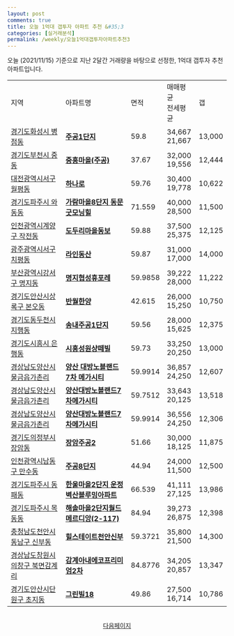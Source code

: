 ```yaml
---
layout: post
comments: true
title: 오늘 1억대 갭투자 아파트 추천 &#35;3
categories: [실거래분석]
permalink: /weekly/오늘1억대갭투자아파트추천3
---
```


오늘 (2021/11/15) 기준으로 지난 2달간 거래량을 바탕으로 선정한,
1억대 갭투자 추천 아파트입니다.

<table class="sortable">
  <tr>
    <td>지역</td>
    <td>아파트명</td>
    <td>면적</td>
    <td>매매평균<br>전세평균</td>
    <td>갭</td>
  </tr>

  <tr class="item">
    <td><a href="/apt/경기도화성시병점동">경기도화성시 병점동</a></td>
    <td style="font-weight: bold;"><a href="/apt/경기도화성시병점동주공1단지">주공1단지</a></td>
    <td>59.8</td>
    <td>34,667<br>21,667</td>
    <td>13,000</td>
  </tr>

  <tr class="item">
    <td><a href="/apt/경기도부천시중동">경기도부천시 중동</a></td>
    <td style="font-weight: bold;"><a href="/apt/경기도부천시중동중흥마을(주공)">중흥마을(주공)</a></td>
    <td>37.67</td>
    <td>32,000<br>19,556</td>
    <td>12,444</td>
  </tr>

  <tr class="item">
    <td><a href="/apt/대전광역시서구월평동">대전광역시서구 월평동</a></td>
    <td style="font-weight: bold;"><a href="/apt/대전광역시서구월평동하나로">하나로</a></td>
    <td>59.76</td>
    <td>30,400<br>19,778</td>
    <td>10,622</td>
  </tr>

  <tr class="item">
    <td><a href="/apt/경기도파주시와동동">경기도파주시 와동동</a></td>
    <td style="font-weight: bold;"><a href="/apt/경기도파주시와동동가람마을8단지동문굿모닝힐">가람마을8단지 동문굿모닝힐</a></td>
    <td>71.559</td>
    <td>40,000<br>28,500</td>
    <td>11,500</td>
  </tr>

  <tr class="item">
    <td><a href="/apt/인천광역시계양구작전동">인천광역시계양구 작전동</a></td>
    <td style="font-weight: bold;"><a href="/apt/인천광역시계양구작전동도두리마을동보">도두리마을동보</a></td>
    <td>59.88</td>
    <td>37,500<br>25,375</td>
    <td>12,125</td>
  </tr>

  <tr class="item">
    <td><a href="/apt/광주광역시서구치평동">광주광역시서구 치평동</a></td>
    <td style="font-weight: bold;"><a href="/apt/광주광역시서구치평동라인동산">라인동산</a></td>
    <td>59.87</td>
    <td>31,000<br>17,000</td>
    <td>14,000</td>
  </tr>

  <tr class="item">
    <td><a href="/apt/부산광역시강서구명지동">부산광역시강서구 명지동</a></td>
    <td style="font-weight: bold;"><a href="/apt/부산광역시강서구명지동명지협성휴포레">명지협성휴포레</a></td>
    <td>59.9858</td>
    <td>39,222<br>28,000</td>
    <td>11,222</td>
  </tr>

  <tr class="item">
    <td><a href="/apt/경기도안산시상록구본오동">경기도안산시상록구 본오동</a></td>
    <td style="font-weight: bold;"><a href="/apt/경기도안산시상록구본오동반월한양">반월한양</a></td>
    <td>42.615</td>
    <td>26,000<br>15,250</td>
    <td>10,750</td>
  </tr>

  <tr class="item">
    <td><a href="/apt/경기도동두천시지행동">경기도동두천시 지행동</a></td>
    <td style="font-weight: bold;"><a href="/apt/경기도동두천시지행동송내주공1단지">송내주공1단지</a></td>
    <td>59.56</td>
    <td>28,000<br>15,625</td>
    <td>12,375</td>
  </tr>

  <tr class="item">
    <td><a href="/apt/경기도시흥시은행동">경기도시흥시 은행동</a></td>
    <td style="font-weight: bold;"><a href="/apt/경기도시흥시은행동시흥성원샹떼빌">시흥성원샹떼빌</a></td>
    <td>59.73</td>
    <td>33,250<br>20,250</td>
    <td>13,000</td>
  </tr>

  <tr class="item">
    <td><a href="/apt/경상남도양산시물금읍가촌리">경상남도양산시 물금읍가촌리</a></td>
    <td style="font-weight: bold;"><a href="/apt/경상남도양산시물금읍가촌리양산대방노블랜드7차메가시티">양산 대방노블랜드 7차 메가시티</a></td>
    <td>59.9914</td>
    <td>36,857<br>24,250</td>
    <td>12,607</td>
  </tr>

  <tr class="item">
    <td><a href="/apt/경상남도양산시물금읍가촌리">경상남도양산시 물금읍가촌리</a></td>
    <td style="font-weight: bold;"><a href="/apt/경상남도양산시물금읍가촌리양산대방노블랜드7차메가시티">양산대방노블랜드7차메가시티</a></td>
    <td>59.7512</td>
    <td>33,643<br>20,125</td>
    <td>13,518</td>
  </tr>

  <tr class="item">
    <td><a href="/apt/경상남도양산시물금읍가촌리">경상남도양산시 물금읍가촌리</a></td>
    <td style="font-weight: bold;"><a href="/apt/경상남도양산시물금읍가촌리양산대방노블랜드7차메가시티">양산대방노블랜드7차메가시티</a></td>
    <td>59.9914</td>
    <td>36,556<br>24,250</td>
    <td>12,306</td>
  </tr>

  <tr class="item">
    <td><a href="/apt/경기도의정부시장암동">경기도의정부시 장암동</a></td>
    <td style="font-weight: bold;"><a href="/apt/경기도의정부시장암동장암주공2">장암주공2</a></td>
    <td>51.66</td>
    <td>30,000<br>18,125</td>
    <td>11,875</td>
  </tr>

  <tr class="item">
    <td><a href="/apt/인천광역시남동구만수동">인천광역시남동구 만수동</a></td>
    <td style="font-weight: bold;"><a href="/apt/인천광역시남동구만수동주공8단지">주공8단지</a></td>
    <td>44.94</td>
    <td>24,000<br>11,500</td>
    <td>12,500</td>
  </tr>

  <tr class="item">
    <td><a href="/apt/경기도파주시동패동">경기도파주시 동패동</a></td>
    <td style="font-weight: bold;"><a href="/apt/경기도파주시동패동한울마을2단지운정벽산블루밍아파트">한울마을2단지 운정벽산블루밍아파트</a></td>
    <td>66.539</td>
    <td>41,111<br>27,125</td>
    <td>13,986</td>
  </tr>

  <tr class="item">
    <td><a href="/apt/경기도파주시목동동">경기도파주시 목동동</a></td>
    <td style="font-weight: bold;"><a href="/apt/경기도파주시목동동해솔마을2단지월드메르디앙(2-117)">해솔마을2단지월드메르디앙(2-117)</a></td>
    <td>84.94</td>
    <td>39,273<br>26,875</td>
    <td>12,398</td>
  </tr>

  <tr class="item">
    <td><a href="/apt/충청남도천안시동남구신부동">충청남도천안시동남구 신부동</a></td>
    <td style="font-weight: bold;"><a href="/apt/충청남도천안시동남구신부동힐스테이트천안신부">힐스테이트천안신부</a></td>
    <td>59.3721</td>
    <td>35,800<br>21,500</td>
    <td>14,300</td>
  </tr>

  <tr class="item">
    <td><a href="/apt/경상남도창원시의창구북면감계리">경상남도창원시의창구 북면감계리</a></td>
    <td style="font-weight: bold;"><a href="/apt/경상남도창원시의창구북면감계리감계아내에코프리미엄2차">감계아내에코프리미엄2차</a></td>
    <td>84.8776</td>
    <td>34,205<br>20,857</td>
    <td>13,347</td>
  </tr>

  <tr class="item">
    <td><a href="/apt/경기도안산시단원구초지동">경기도안산시단원구 초지동</a></td>
    <td style="font-weight: bold;"><a href="/apt/경기도안산시단원구초지동그린빌18">그린빌18</a></td>
    <td>49.86</td>
    <td>27,500<br>16,714</td>
    <td>10,786</td>
  </tr>

  <tr>
      <script async src="https://pagead2.googlesyndication.com/pagead/js/adsbygoogle.js?client=ca-pub-3485438051770037"
          crossorigin="anonymous"></script>
      <ins class="adsbygoogle"
          style="display:block"
          data-ad-format="fluid"
          data-ad-layout-key="-fb+5w+4e-db+86"
          data-ad-client="ca-pub-3485438051770037"
          data-ad-slot="1827090281"></ins>
      <script>
          (adsbygoogle = window.adsbygoogle || []).push({});
      </script>
  </tr>

</table>
<br>
<center><a href="/weekly/오늘1억대갭투자아파트추천4">다음페이지</a></center>
<br><br>
